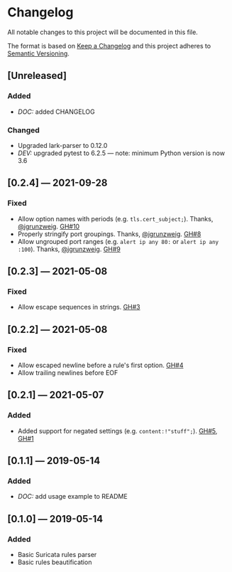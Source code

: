 # Changelog
All notable changes to this project will be documented in this file.

The format is based on [Keep a Changelog](http://keepachangelog.com/en/1.0.0/)
and this project adheres to [Semantic Versioning](http://semver.org/spec/v2.0.0.html).


## [Unreleased]
### Added
 - _DOC:_ added CHANGELOG

### Changed
 - Upgraded lark-parser to 0.12.0
 - _DEV:_ upgraded pytest to 6.2.5 — note: minimum Python version is now 3.6


## [0.2.4] — 2021-09-28
### Fixed
 - Allow option names with periods (e.g. `tls.cert_subject;`). Thanks, [@jgrunzweig](https://github.com/jgrunzweig). [GH#10](https://github.com/theY4Kman/parsuricata/issues/10)
 - Properly stringify port groupings. Thanks, [@jgrunzweig](https://github.com/jgrunzweig). [GH#8](https://github.com/theY4Kman/parsuricata/issues/8)
 - Allow ungrouped port ranges (e.g. `alert ip any 80:` or `alert ip any :100`). Thanks, [@jgrunzweig](https://github.com/jgrunzweig). [GH#9](https://github.com/theY4Kman/parsuricata/issues/9)


## [0.2.3] — 2021-05-08
### Fixed
 - Allow escape sequences in strings. [GH#3](https://github.com/theY4Kman/parsuricata/issues/3)


## [0.2.2] — 2021-05-08
### Fixed
 - Allow escaped newline before a rule's first option. [GH#4](https://github.com/theY4Kman/parsuricata/issues/4)
 - Allow trailing newlines before EOF


## [0.2.1] — 2021-05-07
### Added
 - Added support for negated settings (e.g. `content:!"stuff";`). [GH#5](https://github.com/theY4Kman/parsuricata/issues/5), [GH#1](https://github.com/theY4Kman/parsuricata/issues/1)


## [0.1.1] — 2019-05-14
### Added
 - _DOC:_ add usage example to README


## [0.1.0] — 2019-05-14
### Added
 - Basic Suricata rules parser
 - Basic rules beautification
